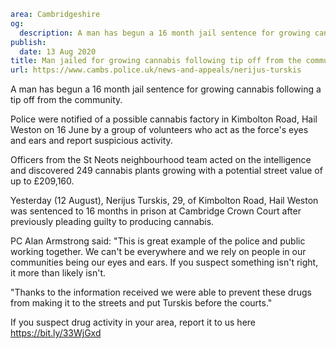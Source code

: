 ```yaml
area: Cambridgeshire
og:
  description: A man has begun a 16 month jail sentence for growing cannabis following a tip off from the community.
publish:
  date: 13 Aug 2020
title: Man jailed for growing cannabis following tip off from the community
url: https://www.cambs.police.uk/news-and-appeals/nerijus-turskis
```

A man has begun a 16 month jail sentence for growing cannabis following a tip off from the community.

Police were notified of a possible cannabis factory in Kimbolton Road, Hail Weston on 16 June by a group of volunteers who act as the force's eyes and ears and report suspicious activity.

Officers from the St Neots neighbourhood team acted on the intelligence and discovered 249 cannabis plants growing with a potential street value of up to £209,160.

Yesterday (12 August), Nerijus Turskis, 29, of Kimbolton Road, Hail Weston was sentenced to 16 months in prison at Cambridge Crown Court after previously pleading guilty to producing cannabis.

PC Alan Armstrong said: "This is great example of the police and public working together. We can't be everywhere and we rely on people in our communities being our eyes and ears. If you suspect something isn't right, it more than likely isn't.

"Thanks to the information received we were able to prevent these drugs from making it to the streets and put Turskis before the courts."

If you suspect drug activity in your area, report it to us here https://bit.ly/33WjGxd
